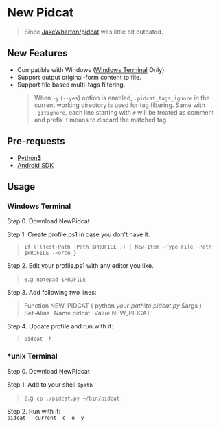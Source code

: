 # New Pidcat 
>Since [JakeWharton/pidcat][1] was little bit outdated.

## New Features
- Compatible with Windows ([Windows Terminal][2] Only).
- Support output original-form content to file.
- Support file based multi-tags filtering.
    >When `-y` (`--yes`) option is enabled, 
    `.pidcat_tags_ignore` in the current working directory is used for tag filtering.
    Same with  `.gitignore`, each line starting with `#` will be treated as comment 
    and prefix `!` means to discard the matched tag. 

## Pre-requests
- [Python**3**][3]
- [Android SDK][4]    
    
## Usage

### Windows Terminal
Step 0. Download NewPidcat  

Step 1. Create profile.ps1 in case you don't have it.   
>`if (!(Test-Path -Path $PROFILE )) { New-Item -Type File -Path $PROFILE -Force }`  

Step 2. Edit your profile.ps1 with any editor you like.  
>e.g. `notepad $PROFILE`  

Step 3. Add following two lines:   
>Function NEW_PIDCAT { python *your\path\to\pidcat.py* $args }  
Set-Alias -Name pidcat -Value NEW_PIDCAT`  

Step 4. Update profile and run with it:  
>`pidcat -h`


### *unix Terminal 

Step 0. Download NewPidcat   

Step 1. Add to your shell `$path`   
>e.g. `cp ./pidcat.py ~/bin/pidcat`

Step 2. Run with it:  
`pidcat --current -c -o -y`


 [1]: https://github.com/JakeWharton/pidcat
 [2]: https://github.com/microsoft/terminal
 [3]: https://www.python.org/downloads/
 [4]: http://developer.android.com/sdk/

